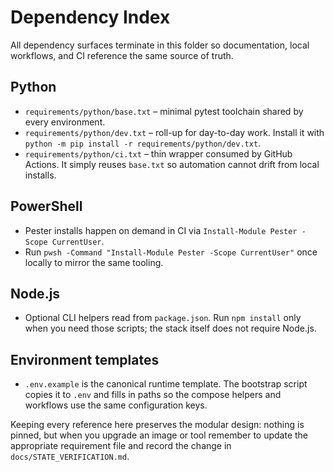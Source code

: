 # Dependency Index

All dependency surfaces terminate in this folder so documentation, local workflows, and CI reference the same source of truth.

## Python
- `requirements/python/base.txt` – minimal pytest toolchain shared by every environment.
- `requirements/python/dev.txt` – roll-up for day-to-day work. Install it with `python -m pip install -r requirements/python/dev.txt`.
- `requirements/python/ci.txt` – thin wrapper consumed by GitHub Actions. It simply reuses `base.txt` so automation cannot drift from local installs.

## PowerShell
- Pester installs happen on demand in CI via `Install-Module Pester -Scope CurrentUser`.
- Run `pwsh -Command "Install-Module Pester -Scope CurrentUser"` once locally to mirror the same tooling.

## Node.js
- Optional CLI helpers read from `package.json`. Run `npm install` only when you need those scripts; the stack itself does not require Node.js.

## Environment templates
- `.env.example` is the canonical runtime template. The bootstrap script copies it to `.env` and fills in paths so the compose helpers and workflows use the same configuration keys.

Keeping every reference here preserves the modular design: nothing is pinned, but when you upgrade an image or tool remember to update the appropriate requirement file and record the change in `docs/STATE_VERIFICATION.md`.

